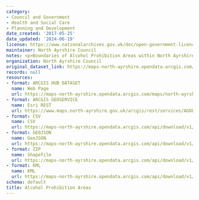 ```yaml
---
category:
- Council and Government
- Health and Social Care
- Planning and Development
date_created: '2017-05-25'
date_updated: '2024-06-19'
license: https://www.nationalarchives.gov.uk/doc/open-government-licence/version/3/
maintainer: North Ayrshire Council
notes: <p>Boundaries of Alcohol Prohibition Areas within North Ayrshire</p>
organization: North Ayrshire Council
original_dataset_link: https://maps-north-ayrshire.opendata.arcgis.com/maps/north-ayrshire::alcohol-prohibition-areas
records: null
resources:
- format: ARCGIS HUB DATASET
  name: Web Page
  url: https://maps-north-ayrshire.opendata.arcgis.com/maps/north-ayrshire::alcohol-prohibition-areas
- format: ARCGIS GEOSERVICE
  name: Esri REST
  url: https://www.maps.north-ayrshire.gov.uk/arcgis/rest/services/AGOL/Open_Data_Portal/MapServer/7
- format: CSV
  name: CSV
  url: https://maps-north-ayrshire.opendata.arcgis.com/api/download/v1/items/22c119a3d18043f9b4a0b55943f33d3b/csv?layers=7
- format: GEOJSON
  name: GeoJSON
  url: https://maps-north-ayrshire.opendata.arcgis.com/api/download/v1/items/22c119a3d18043f9b4a0b55943f33d3b/geojson?layers=7
- format: ZIP
  name: Shapefile
  url: https://maps-north-ayrshire.opendata.arcgis.com/api/download/v1/items/22c119a3d18043f9b4a0b55943f33d3b/shapefile?layers=7
- format: KML
  name: KML
  url: https://maps-north-ayrshire.opendata.arcgis.com/api/download/v1/items/22c119a3d18043f9b4a0b55943f33d3b/kml?layers=7
schema: default
title: Alcohol Prohibition Areas
---
```

